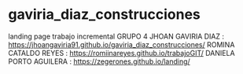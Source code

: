 # gaviria_diaz_construcciones
landing page trabajo incremental
GRUPO 4
JHOAN GAVIRIA DIAZ :  https://jhoangaviria91.github.io/gaviria_diaz_construcciones/
ROMINA CATALDO REYES : https://romiinareyes.github.io/trabajoGIT/
DANIELA PORTO AGUILERA : https://zegerones.github.io/landing/
